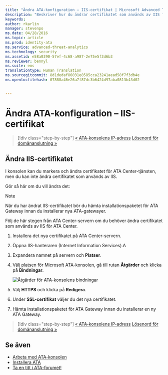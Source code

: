```yaml
---
title: "Ändra ATA-konfiguration – IIS-certifikat | Microsoft Advanced Threat Analytics"
description: "Beskriver hur du ändrar certifikatet som används av IIS för ATA Center."
keywords: 
author: rkarlin
manager: stevenpo
ms.date: 04/28/2016
ms.topic: article
ms.prod: identity-ata
ms.service: advanced-threat-analytics
ms.technology: security
ms.assetid: e58a0390-57ef-4c68-a987-2e75e5f3d6b3
ms.reviewer: bennyl
ms.suite: ems
translationtype: Human Translation
ms.sourcegitcommit: 8d1dedaf86031e8585cca23241aead58f7f3db4e
ms.openlocfilehash: 07888a46e26a7f87dc3b6424d97aba0813b43d02


---
```


# Ändra ATA-konfiguration – IIS-certifikat

>[!div class="step-by-step"]
[« ATA-konsolens IP-adress](modifying-ata-config-consoleip.md)
[Lösenord för domänanslutning »](modifying-ata-config-dcpassword.md)

## Ändra IIS-certifikatet
I konsolen kan du markera och ändra certifikatet för ATA Center-tjänsten, men du kan inte ändra certifikatet som används av IIS.

Gör så här om du vill ändra det:

> [!NOTE]
> När du har ändrat IIS-certifikatet bör du hämta installationspaketet för ATA Gateway innan du installerar nya ATA-gatewayer.

Följ de här stegen från ATA Center-servern om du behöver ändra certifikatet som används av IIS för ATA Center.

1.  Installera det nya certifikatet på ATA Center-servern.

2.  Öppna IIS-hanteraren (Internet Information Services).A

3.  Expandera namnet på servern och **Platser**.

4.  Välj platsen för Microsoft ATA-konsolen, gå till rutan **Åtgärder** och klicka på **Bindningar**.

    ![Åtgärder för ATA-konsolens bindningar](media/ATA-console-change-IP-bindings.jpg)

5.  Välj **HTTPS** och klicka på **Redigera**.

6.  Under **SSL-certifikat** väljer du det nya certifikatet.

7.  Hämta installationspaketet för ATA Gateway innan du installerar en ny ATA Gateway.

>[!div class="step-by-step"]
[« ATA-konsolens IP-adress](modifying-ata-config-consoleip.md)
[Lösenord för domänanslutning »](modifying-ata-config-dcpassword.md)

## Se även
- [Arbeta med ATA-konsolen](working-with-ata-console.md)
- [Installera ATA](install-ata.md)
- [Ta en titt i ATA-forumet!](https://social.technet.microsoft.com/Forums/security/home?forum=mata)



<!--HONumber=Jun16_HO4-->


